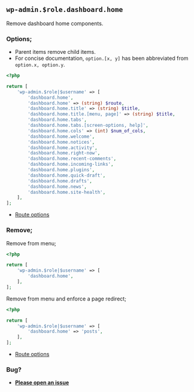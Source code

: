 ## `wp-admin.$role.dashboard.home`

Remove dashboard home components.

### Options;

- Parent items remove child items.
- For concise documentation, `option.[x, y]` has been abbreviated from `option.x, option.y`.

```php
<?php

return [
    'wp-admin.$role|$username' => [
        'dashboard.home',
        'dashboard.home' => (string) $route,
        'dashboard.home.title' => (string) $title,
        'dashboard.home.title.[menu, page]' => (string) $title,
        'dashboard.home.tabs',
        'dashboard.home.tabs.[screen-options, help]',
        'dashboard.home.cols' => (int) $num_of_cols,
        'dashboard.home.welcome',
        'dashboard.home.notices',
        'dashboard.home.activity',
        'dashboard.home.right-now',
        'dashboard.home.recent-comments',
        'dashboard.home.incoming-links',
        'dashboard.home.plugins',
        'dashboard.home.quick-draft',
        'dashboard.home.drafts',
        'dashboard.home.news',
        'dashboard.home.site-health',
    ],
];
```

- [Route options](../route-options.md)

### Remove;

Remove from menu;

```php
<?php

return [
    'wp-admin.$role|$username' => [
        'dashboard.home',
    ],
];
```

Remove from menu and enforce a page redirect;

```php
<?php

return [
    'wp-admin.$role|$username' => [
        'dashboard.home' => 'posts',
    ],
];
```

- [Route options](../route-options.md)

### Bug?

- **[Please open an issue](https://github.com/darrenjacoby/intervention/issues/new?title=[wp-admin.dashboard.home]&labels=bug&assignees=darrenjacoby)**
